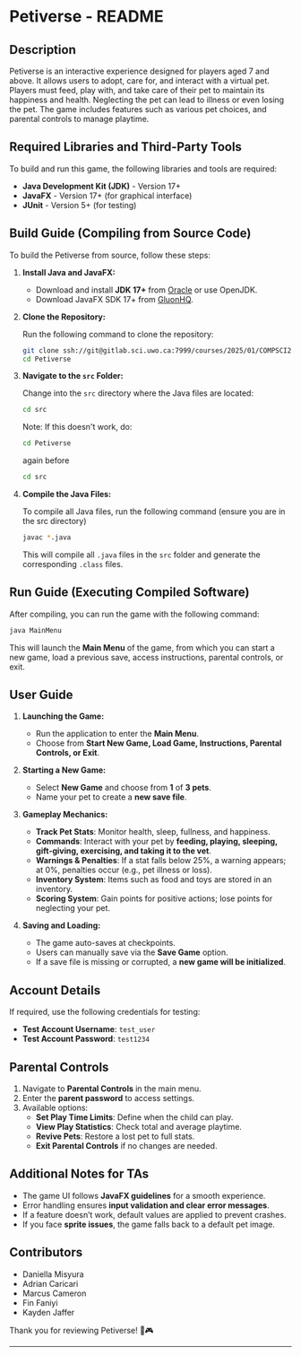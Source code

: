 # **Petiverse - README**

## **Description**

Petiverse is an interactive experience designed for players aged 7 and above. It allows users to adopt, care for, and interact with a virtual pet. Players must feed, play with, and take care of their pet to maintain its happiness and health. Neglecting the pet can lead to illness or even losing the pet. The game includes features such as various pet choices, and parental controls to manage playtime.

## **Required Libraries and Third-Party Tools**

To build and run this game, the following libraries and tools are required:

* **Java Development Kit (JDK)** - Version 17+
* **JavaFX** - Version 17+ (for graphical interface)
* **JUnit** - Version 5+ (for testing)

## **Build Guide (Compiling from Source Code)**

To build the Petiverse from source, follow these steps:

1. **Install Java and JavaFX:**

   * Download and install **JDK 17+** from [Oracle](https://www.oracle.com/java/technologies/javase/jdk17-archive-downloads.html) or use OpenJDK.
   * Download JavaFX SDK 17+ from [GluonHQ](https://gluonhq.com/products/javafx/).

2. **Clone the Repository:**

   Run the following command to clone the repository:
   ```bash
   git clone ssh://git@gitlab.sci.uwo.ca:7999/courses/2025/01/COMPSCI2212/group30.git
   cd Petiverse
   ```

3. **Navigate to the `src` Folder:**

   Change into the `src` directory where the Java files are located:
   ```bash
   cd src
   ```
   Note: If this doesn't work, do:
   ```bash
   cd Petiverse
   ```
   again before
   ```bash
   cd src
   ```

4. **Compile the Java Files:**

   To compile all Java files, run the following command (ensure you are in the src directory)
   ```bash
   javac *.java
   ```

   This will compile all `.java` files in the `src` folder and generate the corresponding `.class` files.

## **Run Guide (Executing Compiled Software)**

After compiling, you can run the game with the following command:

```bash
java MainMenu
```

This will launch the **Main Menu** of the game, from which you can start a new game, load a previous save, access instructions, parental controls, or exit.

## **User Guide**

1. **Launching the Game:**

   * Run the application to enter the **Main Menu**.
   * Choose from **Start New Game, Load Game, Instructions, Parental Controls, or Exit**.

2. **Starting a New Game:**

   * Select **New Game** and choose from **1** of **3 pets**.
   * Name your pet to create a **new save file**.

3. **Gameplay Mechanics:**

   * **Track Pet Stats**: Monitor health, sleep, fullness, and happiness.
   * **Commands**: Interact with your pet by **feeding, playing, sleeping, gift-giving, exercising, and taking it to the vet**.
   * **Warnings & Penalties**: If a stat falls below 25%, a warning appears; at 0%, penalties occur (e.g., pet illness or loss).
   * **Inventory System**: Items such as food and toys are stored in an inventory.
   * **Scoring System**: Gain points for positive actions; lose points for neglecting your pet.

4. **Saving and Loading:**

   * The game auto-saves at checkpoints.
   * Users can manually save via the **Save Game** option.
   * If a save file is missing or corrupted, a **new game will be initialized**.

## **Account Details**

If required, use the following credentials for testing:

* **Test Account Username**: `test_user`
* **Test Account Password**: `test1234`

## **Parental Controls**

1. Navigate to **Parental Controls** in the main menu.
2. Enter the **parent password** to access settings.
3. Available options:
   * **Set Play Time Limits**: Define when the child can play.
   * **View Play Statistics**: Check total and average playtime.
   * **Revive Pets**: Restore a lost pet to full stats.
   * **Exit Parental Controls** if no changes are needed.

## **Additional Notes for TAs**

* The game UI follows **JavaFX guidelines** for a smooth experience.
* Error handling ensures **input validation and clear error messages**.
* If a feature doesn’t work, default values are applied to prevent crashes.
* If you face **sprite issues**, the game falls back to a default pet image.

## **Contributors**

* Daniella Misyura  
* Adrian Caricari  
* Marcus Cameron  
* Fin Faniyi  
* Kayden Jaffer

Thank you for reviewing Petiverse! 🐾🎮

---

